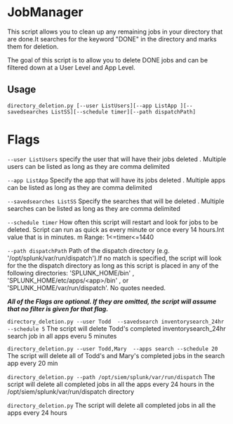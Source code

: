 # JobManager
 
This script allows you to clean up any remaining jobs in your directory that are done.It searches for the keyword "DONE" in the directory and marks them for deletion.

The goal of this script is to allow you to delete DONE jobs and can be filtered down at a User Level and App Level. 
    
 ## Usage
 
 ```
 directory_deletion.py [--user ListUsers][--app ListApp ][--savedsearches ListSS][--schedule timer][--path dispatchPath]
 ```
 
 # Flags
 
   `--user ListUsers`
        specify the user that will have their jobs deleted . Multiple users can be listed as long as they are comma delimited 
   
   `--app ListApp`
        Specify the app that will have its jobs deleted . Multiple apps can be listed as long as they are comma delimited       
  
   `--savedsearches ListSS`
        Specify the searches that will be deleted . Multiple searches can be listed as long as they are comma delimited    
    
   `--schedule timer`
        How often this script will restart and look for jobs to be deleted. Script can run as quick as every minute or once every 14               hours.Int value that is in  minutes. m Range: 1<=timer<=1440
   
   `--path dispatchPath` 
        Path of the dispatch directory (e.g. \'/opt/splunk/var/run/dispatch\').If no match is specified, the script will look for the           the dispatch directory as long as this script is placed in any of the following directories: \'SPLUNK_HOME/bin\' , 
        \'SPLUNK_HOME/etc/apps/\<app\>/bin\' , or \'SPLUNK_HOME/var/run/dispatch\'. No quotes needed.
    
        
    
 ***All of the Flags are optional. If they are omitted, the script will assume that no filter is given for that flag.***
 
 `directory_deletion.py --user Todd  --savedsearch inventorysearch_24hr --schedule 5`
    The script will delete Todd's completed inventorysearch_24hr search job in all apps everu 5 minutes
    
  `directory_deletion.py --user Todd,Mary  --apps search --schedule 20`
    The script will delete all of Todd's and Mary's completed jobs in the search app every 20 min
 
  `directory_deletion.py --path /opt/siem/splunk/var/run/dispatch`
    The script will delete all completed jobs in all the apps every 24 hours in the /opt/siem/splunk/var/run/dispatch directory    
   
   `directory_deletion.py`
     The script will delete all completed jobs in all the apps every 24 hours
